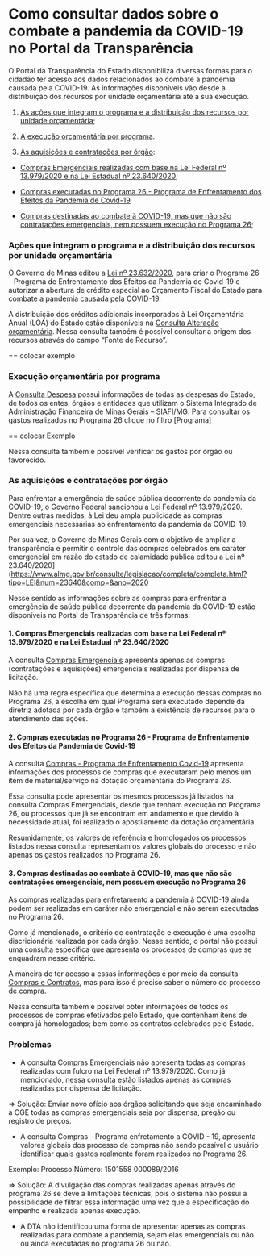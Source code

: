 
# Como consultar dados sobre o combate a pandemia da COVID-19 no Portal da Transparência

O Portal da Transparência do Estado disponibiliza diversas formas para o cidadão ter acesso aos dados relacionados ao combate a pandemia causada pela COVID-19. As informações disponíveis vão desde a distribuição dos recursos por unidade orçamentária até a sua execução.

1. [As ações que integram o programa e a distribuição dos recursos por unidade orçamentária](#consulta-alteracao-orcamentaria);

1. [A execução orçamentária por programa](#consulta-despesa).
1. [As aquisições e contratações por órgão]():
 * [Compras Emergenciais realizadas com base na Lei Federal nº 13.979/2020 e na Lei Estadual nº 23.640/2020](#consulta-compras-emergenciais);

  * [Compras executadas no Programa 26 - Programa de Enfrentamento dos Efeitos da Pandemia de Covid-19](#consulta-compras-programa-enfrentamento-covid-19)
  * [Compras destinadas ao combate à COVID-19, mas que não são contratações emergenciais, nem possuem execução no Programa 26](#consulta-compras-e-contratos);


### Ações que integram o programa e a distribuição dos recursos por unidade orçamentária

O Governo de Minas editou a [Lei nº 23.632/2020](https://www.almg.gov.br/consulte/legislacao/completa/completa-nova-min.html?tipo=LEI&num=23632&comp=&ano=2020&texto=consolidado), para criar o Programa 26 - Programa de Enfrentamento dos Efeitos da Pandemia de Covid-19 e autorizar a abertura de crédito especial ao Orçamento Fiscal do Estado para combate a pandemia causada pela COVID-19.

A distribuição dos créditos adicionais incorporados à Lei Orçamentária Anual (LOA) do Estado estão disponíveis na [Consulta Alteração orçamentária](http://transparencia.mg.gov.br/planejamento-e-resultados/proposta-lei-orcamentaria/alteracao-orcamentaria). Nessa consulta também é possível consultar a origem dos recursos através do campo “Fonte de Recurso”.

== colocar exemplo

### Execução orçamentária por programa

A [Consulta Despesa](http://transparencia.mg.gov.br/despesa-estado/despesa) possui informações de todas as despesas do Estado, de todos os entes, órgãos e entidades que utilizam o Sistema Integrado de Administração Financeira de Minas Gerais – SIAFI/MG. Para consultar os gastos realizados no Programa 26 clique no filtro [Programa]

== colocar Exemplo

Nessa consulta também é possível verificar os gastos por  órgão ou favorecido.

### As aquisições e contratações por órgão

Para enfrentar a emergência de saúde pública decorrente da pandemia da COVID-19, o Governo Federal sancionou a Lei Federal nº 13.979/2020. Dentre outras medidas, à Lei deu ampla publicidade às compras emergenciais necessárias ao enfrentamento da pandemia da COVID-19.

Por sua vez, o Governo de Minas Gerais com o objetivo de ampliar a transparência e permitir o controle das compras celebrados em caráter emergencial em razão do estado de calamidade pública editou a Lei nº 23.640/2020](https://www.almg.gov.br/consulte/legislacao/completa/completa.html?tipo=LEI&num=23640&comp=&ano=2020

Nesse sentido as informações sobre as compras para enfrentar a emergência de saúde pública decorrente da pandemia da COVID-19 estão disponíveis no Portal de Transparência de três formas:

#### 1. Compras Emergenciais realizadas com base na Lei Federal nº 13.979/2020 e na Lei Estadual nº 23.640/2020

A consulta [Compras Emergenciais](http://www.transparencia.dadosabertos.mg.gov.br/dataset/contratacoes-coronavirus) apresenta apenas as compras (contratações e aquisições) emergenciais realizadas por dispensa de licitação.

Não há uma regra específica que determina a execução dessas compras no Programa 26, a escolha em qual Programa será executado depende da diretriz adotada por cada órgão e também a existência de recursos para o atendimento das ações.


#### 2. Compras executadas no Programa 26 - Programa de Enfrentamento dos Efeitos da Pandemia de Covid-19

A consulta [Compras - Programa de Enfrentamento Covid-19](http://transparencia.mg.gov.br/covid-19/compras-contratos) apresenta informações dos processos de compras que executaram pelo menos um item de material/serviço na dotação orçamentária do Programa 26.

Essa consulta pode apresentar os mesmos processos já listados na consulta Compras Emergenciais, desde que tenham execução no Programa 26, ou processos que já se encontram em andamento e que devido à necessidade atual, foi realizado o apostilamento da dotação orçamentária.

Resumidamente, os valores de referência e homologados os processos listados nessa consulta representam os valores globais do processo e não apenas os gastos realizados no Programa 26.

#### 3. Compras destinadas ao combate à COVID-19, mas que não são contratações emergenciais, nem possuem execução no Programa 26

As compras realizadas para enfretamento a pandemia à COVID-19 ainda podem ser realizadas em caráter não emergencial e não serem executadas no Programa 26.

Como já mencionado, o critério de contratação e execução é uma escolha discricionária realizada por cada órgão. Nesse sentido, o portal não possui uma consulta específica que apresenta os processos de compras que se enquadram nesse critério.

A maneira de ter acesso a essas informações é por meio da consulta [Compras e Contratos](http://transparencia.mg.gov.br/compras-e-patrimonio/compras-e-contratos?view=estado_comprasecontratos), mas para isso é preciso saber o número do processo de compra.

Nessa consulta também é possível obter informações de todos os processos de compras efetivados pelo Estado, que contenham itens de compra já homologados; bem como os contratos celebrados pelo Estado.  

### Problemas

* A consulta Compras Emergenciais não apresenta todas as compras realizadas com fulcro na Lei Federal nº 13.979/2020. Como já mencionado, nessa consulta estão listados apenas as compras realizadas por dispensa de licitação.

=> Solução: Enviar novo ofício aos órgãos solicitando que seja encaminhado à CGE todas as compras emergenciais seja por dispensa, pregão ou registro de preços.

* A consulta Compras - Programa enfretamento a COVID - 19, apresenta valores globais dos processo de compras não sendo possível o usuário identificar quais gastos realmente foram realizados no Programa 26.

Exemplo: Processo Número: 1501558 000089/2016

=> Solução: A divulgação das compras realizadas apenas através do programa 26 se deve a limitações técnicas, pois o sistema não possui a possibilidade de filtrar essa informação uma vez que a especificação do empenho é realizada apenas execução.


* A DTA não identificou uma forma de apresentar apenas as compras realizadas para combate a pandemia, sejam elas emergenciais ou não ou ainda executadas no programa 26 ou não.
